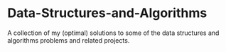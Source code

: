 # Data-Structures-and-Algorithms
A collection of my (optimal) solutions to some of the data structures and algorithms problems and related projects. 
